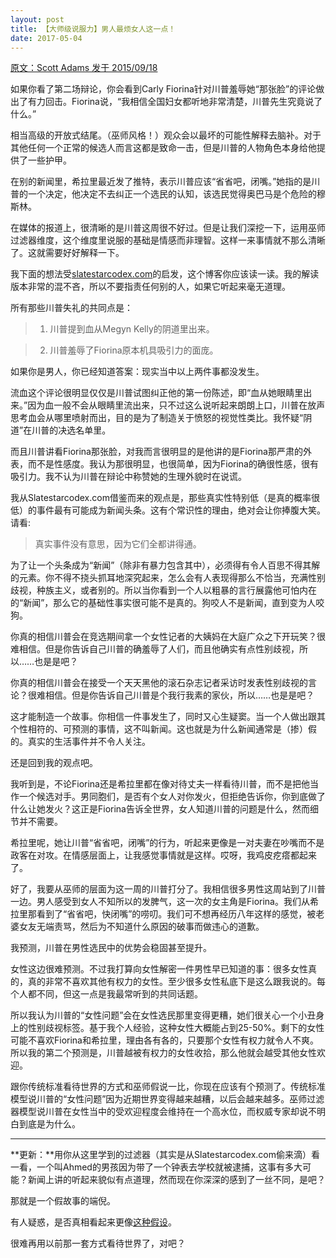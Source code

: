 ```yaml
---
layout: post
title: 【大师级说服力】男人最烦女人这一点！
date: 2017-05-04
---
```



 [原文：Scott Adams    发于 2015/09/18][1]

如果你看了第二场辩论，你会看到Carly Fiorina针对川普羞辱她“那张脸”的评论做出了有力回击。Fiorina说，“我相信全国妇女都听地非常清楚，川普先生究竟说了什么。”

相当高级的开放式结尾。（巫师风格！）观众会以最坏的可能性解释去脑补。对于其他任何一个正常的候选人而言这都是致命一击，但是川普的人物角色本身给他提供了一些护甲。

在别的新闻里，希拉里最近发了推特，表示川普应该“省省吧，闭嘴。”她指的是川普的一个决定，他决定不去纠正一个选民的认知，该选民觉得奥巴马是个危险的穆斯林。

在媒体的报道上，很清晰的是川普这周很不好过。但是让我们深挖一下，运用巫师过滤器维度，这个维度里说服的基础是情感而非理智。这样一来事情就不那么清晰了。这就需要好好解释一下。

我下面的想法受[slatestarcodex.com][2]的启发，这个博客你应该读一读。我的解读版本非常的混不吝，所以不要指责任何别的人，如果它听起来毫无道理。

所有那些川普失礼的共同点是：

>1.	川普提到血从Megyn Kelly的阴道里出来。

>2.	川普羞辱了Fiorina原本机具吸引力的面庞。

如果你是男人，你已经知道答案：现实当中以上两件事都没发生。

流血这个评论很明显仅仅是川普试图纠正他的第一份陈述，即“血从她眼睛里出来。”因为血一般不会从眼睛里流出来，只不过这么说听起来朗朗上口，川普在放声思考血会从哪里喷射而出，目的是为了制造关于愤怒的视觉性类比。我怀疑“阴道”在川普的决选名单里。

而且川普讲看Fiorina那张脸，对我而言很明显的是他讲的是Fiorina那严肃的外表，而不是性感度。我认为那很明显，也很简单，因为Fiorina的确很性感，很有吸引力。我不认为川普在辩论中称赞她的生理外貌时在说谎。

我从Slatestarcodex.com借鉴而来的观点是，那些真实性特别低（是真的概率很低）的事件最有可能成为新闻头条。这有个常识性的理由，绝对会让你捧腹大笑。请看:

>真实事件没有意思，因为它们全都讲得通。

为了让一个头条成为“新闻”（除非有暴力包含其中），必须得有令人百思不得其解的元素。你不得不挠头抓耳地深究起来，怎么会有人表现得那么不恰当，充满性别歧视，种族主义，或者别的。所以当你看到一个人以粗暴的言行展露他可怕内在的“新闻”，那么它的基础性事实很可能不是真的。狗咬人不是新闻，直到变为人咬狗。

你真的相信川普会在竞选期间拿一个女性记者的大姨妈在大庭广众之下开玩笑？很难相信。但是你告诉自己川普的确羞辱了人们，而且他确实有点性别歧视，所以……也是是吧？

你真的相信川普会在接受一个天天黑他的滚石杂志记者采访时发表性别歧视的言论？很难相信。但是你告诉自己川普是个我行我素的家伙，所以……也是是吧？

这才能制造一个故事。你相信一件事发生了，同时又心生疑窦。当一个人做出跟其个性相符的、可预测的事情，这不叫新闻。这也就是为什么新闻通常是（掺）假的。真实的生活事件并不令人关注。

还是回到我的观点吧。

我听到是，不论Fiorina还是希拉里都在像对待丈夫一样看待川普，而不是把他当作一个候选对手。男同胞们，是否有个女人对你发火，但拒绝告诉你，你到底做了什么让她发火？这正是Fiorina告诉全世界，女人知道川普的问题是什么，然而细节并不需要。

希拉里呢，她让川普“省省吧，闭嘴”的行为，听起来更像是一对夫妻在吵嘴而不是政客在对攻。在情感层面上，让我感觉事情就是这样。哎呀，我鸡皮疙瘩都起来了。

好了，我要从巫师的层面为这一周的川普打分了。我相信很多男性这周站到了川普一边。男人感受到女人不知所以的发脾气，这一次的女主角是Fiorina。我们从希拉里那看到了“省省吧，快闭嘴”的唠叨。我们可不想再经历八年这样的感觉，被老婆女友无端责骂，然后为不知道什么原因的破事而做违心的道歉。

我预测，川普在男性选民中的优势会稳固甚至提升。

女性这边很难预测。不过我打算向女性解密一件男性早已知道的事：很多女性真的，真的非常不喜欢其他有权力的女性。至少很多女性私底下是这么跟我说的。每个人都不同，但这一点是我最常听到的共同话题。

所以我认为川普的“女性问题”会在女性选民那里变得更糟，她们很关心一个小丑身上的性别歧视标签。基于我个人经验，这种女性大概能占到25-50%。剩下的女性可能不喜欢Fiorina和希拉里，理由各有各的，只要那个女性有权力就令人不爽。所以我的第二个预测是，川普越被有权力的女性收拾，那么他就会越受其他女性欢迎。

跟你传统标准看待世界的方式和巫师假说一比，你现在应该有个预测了。传统标准模型说川普的“女性问题”因为近期世界变得越来越糟，以后会越来越多。巫师过滤器模型说川普在女性当中的受欢迎程度会维持在一个高水位，而权威专家却说不明白到底是为什么。


------

**更新：**用你从这里学到的过滤器（其实是从Slatestarcodex.com偷来滴）看一看，一个叫Ahmed的男孩因为带了一个钟表去学校就被逮捕，这事有多大可能？新闻上讲的听起来貌似有点道理，然而现在你深深的感到了一丝不同，是吧？

那就是一个假故事的端倪。

有人疑惑，是否真相看起来更像[这种假设][3]。

很难再用以前那一套方式看待世界了，对吧？

[1]: http://blog.dilbert.com/post/129348531446/when-wives-attack-trump-persuasion-series
[2]: http://slatestarcodex.com/about/
[3]: http://www.dangerandplay.com/2015/09/18/anatomy-of-a-media-hoax-istandwithahmed/





